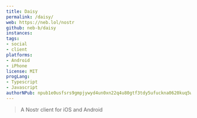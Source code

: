 ```yaml
---
title: Daisy
permalink: /daisy/
web: https://neb.lol/nostr
github: neb-b/daisy
instances:
tags:
- social
- client
platforms:
- Android 
- iPhone
license: MIT
progLang:
- Typescript 
- Javascript 
authorNPub: npub1e0usfsrs9gmpjywyd4un0xn22q4u80gtf3tdy5ufuckna0620kuq5w732v
---
```


> A Nostr client for iOS and Android